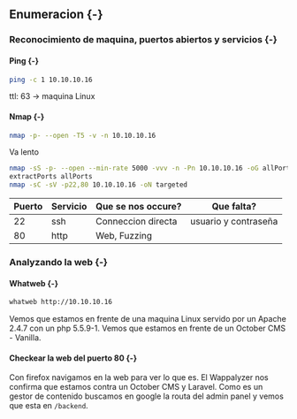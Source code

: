 ## Enumeracion {-}

### Reconocimiento de maquina, puertos abiertos y servicios {-} 

#### Ping {-}

```bash
ping -c 1 10.10.10.16
```
ttl: 63 -> maquina Linux

#### Nmap {-}

```bash
nmap -p- --open -T5 -v -n 10.10.10.16
```

Va lento

```bash
nmap -sS -p- --open --min-rate 5000 -vvv -n -Pn 10.10.10.16 -oG allPorts 
extractPorts allPorts
nmap -sC -sV -p22,80 10.10.10.16 -oN targeted
```


| Puerto | Servicio | Que se nos occure? | Que falta?           |
| ------ | -------- | ------------------ | -------------------- |
| 22     | ssh      | Conneccion directa | usuario y contraseña |
| 80     | http     | Web, Fuzzing       |                      |



### Analyzando la web {-}

#### Whatweb {-}

```bash
whatweb http://10.10.10.16
```

Vemos que estamos en frente de una maquina Linux servido por un Apache 2.4.7 con un php 5.5.9-1.
Vemos que estamos en frente de un October CMS - Vanilla.

#### Checkear la web del puerto 80 {-}

Con firefox navigamos en la web para ver lo que es. El Wappalyzer nos confirma que estamos contra un October CMS y Laravel.
Como es un gestor de contenido buscamos en google la routa del admin panel y vemos que esta en `/backend`.

